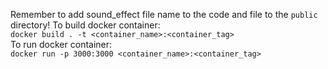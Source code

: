 Remember to add sound_effect file name to the code and file to the `public` directory!
To build docker container:<br>
`docker build . -t <container_name>:<container_tag>`<br>
To run docker container:<br>
`docker run -p 3000:3000 <container_name>:<container_tag>`